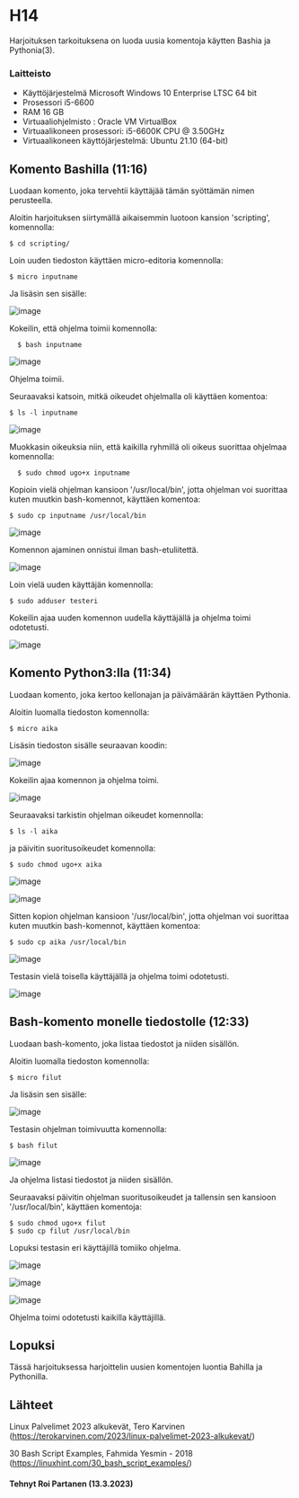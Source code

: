 
# H14

 Harjoituksen tarkoituksena on luoda uusia komentoja käytten Bashia ja Pythonia(3).
 
### Laitteisto
 
* Käyttöjärjestelmä	Microsoft Windows 10 Enterprise LTSC 64 bit
* Prosessori i5-6600
* RAM 16 GB
* Virtuaaliohjelmisto : Oracle VM VirtualBox
* Virtuaalikoneen prosessori: i5-6600K CPU @ 3.50GHz
* Virtuaalikoneen käyttöjärjestelmä: Ubuntu 21.10 (64-bit)






## Komento Bashilla (11:16)

Luodaan komento, joka tervehtii käyttäjää tämän syöttämän nimen perusteella. 

Aloitin harjoituksen siirtymällä aikaisemmin luotoon kansion 'scripting', komennolla:

    $ cd scripting/
  
Loin uuden tiedoston käyttäen micro-editoria komennolla:

    $ micro inputname
    
 Ja lisäsin sen sisälle:
 
 ![image](https://user-images.githubusercontent.com/106889187/224656708-ee4dc0ed-60dc-45b3-a33f-fdcfed2a0479.png)

Kokeilin, että ohjelma toimii komennolla:

      $ bash inputname
      
      
  ![image](https://user-images.githubusercontent.com/106889187/224658212-3375755d-0ed8-47e9-89c2-20bf0e336674.png)
 
     
 Ohjelma toimii.
 
 
 Seuraavaksi katsoin, mitkä oikeudet ohjelmalla oli käyttäen komentoa:
 
    $ ls -l inputname
 
![image](https://user-images.githubusercontent.com/106889187/224658571-21c4a8d9-fcbb-4a0e-b1c5-3296eb7cb1f2.png)


Muokkasin oikeuksia niin, että kaikilla ryhmillä oli oikeus suorittaa ohjelmaa komennolla:

      $ sudo chmod ugo+x inputname

Kopioin vielä ohjelman kansioon '/usr/local/bin', jotta ohjelman voi suorittaa kuten muutkin bash-komennot, käyttäen komentoa:

    $ sudo cp inputname /usr/local/bin


![image](https://user-images.githubusercontent.com/106889187/224660229-084279b7-0c75-4a04-8f6d-1a68d4d1a27c.png)

  Komennon ajaminen onnistui ilman bash-etuliitettä.

![image](https://user-images.githubusercontent.com/106889187/224660868-6ac56bda-2ef9-42f8-a79f-e824f368b66a.png)


Loin vielä uuden käyttäjän komennolla:

    $ sudo adduser testeri
    
  Kokeilin ajaa uuden komennon uudella käyttäjällä ja ohjelma toimi odotetusti.
  
  ![image](https://user-images.githubusercontent.com/106889187/224662115-3cb71935-5b49-4b99-8842-2f9202255b84.png)

  

## Komento Python3:lla (11:34)

Luodaan komento, joka kertoo kellonajan ja päivämäärän käyttäen Pythonia.

Aloitin luomalla tiedoston komennolla:

    $ micro aika
    
    
 Lisäsin tiedoston sisälle seuraavan koodin:
 
![image](https://user-images.githubusercontent.com/106889187/224669318-34fd1e7b-a581-4229-90d2-0264f879314d.png)


Kokeilin ajaa komennon ja ohjelma toimi.


![image](https://user-images.githubusercontent.com/106889187/224669041-e8583b66-f8b7-4041-a909-8684730117d3.png)


Seuraavaksi tarkistin ohjelman oikeudet komennolla:

    $ ls -l aika

ja päivitin suoritusoikeudet komennolla:

    $ sudo chmod ugo+x aika

![image](https://user-images.githubusercontent.com/106889187/224670052-b779bec4-050e-49d3-b2ce-c7bbe187161a.png)

![image](https://user-images.githubusercontent.com/106889187/224670218-d6e1cbe7-c28d-4eaf-af95-bd260f388904.png)


Sitten kopion ohjelman kansioon '/usr/local/bin', jotta ohjelman voi suorittaa kuten muutkin bash-komennot, käyttäen komentoa:

    $ sudo cp aika /usr/local/bin

![image](https://user-images.githubusercontent.com/106889187/224670732-3754859c-3cc8-42aa-8249-ab9841c0645f.png)

Testasin vielä toisella käyttäjällä ja ohjelma toimi odotetusti.

![image](https://user-images.githubusercontent.com/106889187/224671146-23932a0a-5b80-450e-9a55-0fffa8a49259.png)

## Bash-komento monelle tiedostolle (12:33)

Luodaan bash-komento, joka listaa tiedostot ja niiden sisällön.

Aloitin luomalla tiedoston komennolla:

    $ micro filut
    
Ja lisäsin sen sisälle:

![image](https://user-images.githubusercontent.com/106889187/224691363-428312bf-f474-4760-80c1-c210e9036f54.png)

Testasin ohjelman toimivuutta komennolla:

    $ bash filut
    
![image](https://user-images.githubusercontent.com/106889187/224691617-34fc1197-e348-4405-b329-ec69b426631d.png)

Ja ohjelma listasi tiedostot ja niiden sisällön.


Seuraavaksi päivitin ohjelman suoritusoikeudet ja tallensin sen kansioon '/usr/local/bin', käyttäen komentoja:

    $ sudo chmod ugo+x filut
    $ sudo cp filut /usr/local/bin

Lopuksi testasin eri käyttäjillä tomiiko ohjelma.

![image](https://user-images.githubusercontent.com/106889187/224692862-ac3139db-fad8-4d5e-8c58-658a9aa7ae1a.png)

![image](https://user-images.githubusercontent.com/106889187/224693298-570659f9-ebb7-4ea7-ace6-5ef91f4da762.png)

![image](https://user-images.githubusercontent.com/106889187/224693626-20eaa833-cefe-47f4-b1d7-921cd484ba9d.png)

Ohjelma toimi odotetusti kaikilla käyttäjillä.


 ## Lopuksi 
 
 Tässä harjoituksessa harjoittelin uusien komentojen luontia Bahilla ja Pythonilla.
 
 
## Lähteet

Linux Palvelimet 2023 alkukevät, Tero Karvinen (https://terokarvinen.com/2023/linux-palvelimet-2023-alkukevat/)

30 Bash Script Examples, Fahmida Yesmin - 2018 (https://linuxhint.com/30_bash_script_examples/)


#### Tehnyt Roi Partanen (13.3.2023)
